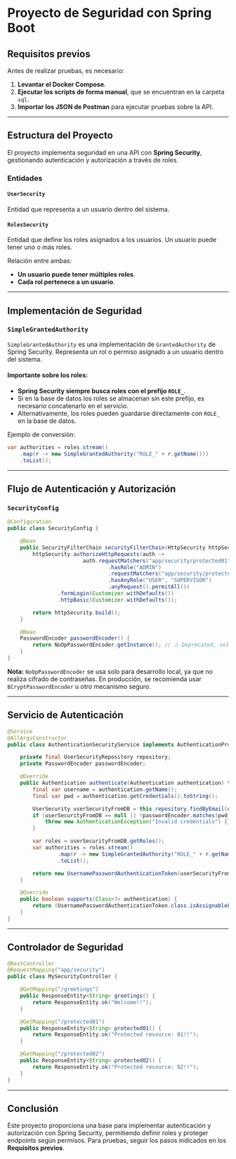 # Proyecto de Seguridad con Spring Boot

## Requisitos previos
Antes de realizar pruebas, es necesario:
1. **Levantar el Docker Compose**.
2. **Ejecutar los scripts de forma manual**, que se encuentran en la carpeta `sql`.
3. **Importar los JSON de Postman** para ejecutar pruebas sobre la API.

---

## Estructura del Proyecto
El proyecto implementa seguridad en una API con **Spring Security**, gestionando autenticación y autorización a través de roles.

### Entidades

#### `UserSecurity`
Entidad que representa a un usuario dentro del sistema.

#### `RolesSecurity`
Entidad que define los roles asignados a los usuarios. Un usuario puede tener uno o más roles.

Relación entre ambas:
- **Un usuario puede tener múltiples roles**.
- **Cada rol pertenece a un usuario**.

---

## Implementación de Seguridad

### `SimpleGrantedAuthority`
`SimpleGrantedAuthority` es una implementación de `GrantedAuthority` de Spring Security. Representa un rol o permiso asignado a un usuario dentro del sistema.

#### Importante sobre los roles:
- **Spring Security siempre busca roles con el prefijo `ROLE_`**.
- Si en la base de datos los roles se almacenan sin este prefijo, es necesario concatenarlo en el servicio.
- Alternativamente, los roles pueden guardarse directamente con `ROLE_` en la base de datos.

Ejemplo de conversión:
```java
var authorities = roles.stream()
    .map(r -> new SimpleGrantedAuthority("ROLE_" + r.getName()))
    .toList();
```

---

## Flujo de Autenticación y Autorización

### `SecurityConfig`
```java
@Configuration
public class SecurityConfig {

    @Bean
    public SecurityFilterChain securityFilterChain(HttpSecurity httpSecurity) throws Exception {
        httpSecurity.authorizeHttpRequests(auth ->
                        auth.requestMatchers("app/security/protected01")
                                .hasRole("ADMIN")
                                .requestMatchers("app/security/protected02")
                                .hasAnyRole("USER", "SUPERVISOR")
                                .anyRequest().permitAll())
                .formLogin(Customizer.withDefaults())
                .httpBasic(Customizer.withDefaults());

        return httpSecurity.build();
    }

    @Bean
    PasswordEncoder passwordEncoder() {
        return NoOpPasswordEncoder.getInstance(); // ⚠ Deprecated, solo para pruebas locales.
    }
}
```
**Nota:** `NoOpPasswordEncoder` se usa solo para desarrollo local, ya que no realiza cifrado de contraseñas. En producción, se recomienda usar `BCryptPasswordEncoder` u otro mecanismo seguro.

---

## Servicio de Autenticación

```java
@Service
@AllArgsConstructor
public class AuthenticationSecurityService implements AuthenticationProvider {

    private final UserSecurityRepository repository;
    private PasswordEncoder passwordEncoder;

    @Override
    public Authentication authenticate(Authentication authentication) throws AuthenticationException {
        final var username = authentication.getName();
        final var pwd = authentication.getCredentials().toString();

        UserSecurity userSecurityFromDB = this.repository.findByEmail(username);
        if (userSecurityFromDB == null || !passwordEncoder.matches(pwd, userSecurityFromDB.getPwd())) {
            throw new AuthenticationException("Invalid credentials") {};
        }

        var roles = userSecurityFromDB.getRoles();
        var authorities = roles.stream()
                .map(r -> new SimpleGrantedAuthority("ROLE_" + r.getName())) // 🔹 Necesario si en BBDD no está ROLE_
                .toList();

        return new UsernamePasswordAuthenticationToken(userSecurityFromDB, pwd, authorities);
    }

    @Override
    public boolean supports(Class<?> authentication) {
        return (UsernamePasswordAuthenticationToken.class.isAssignableFrom(authentication));
    }
}
```

---

## Controlador de Seguridad

```java
@RestController
@RequestMapping("app/security")
public class MySecurityController {

    @GetMapping("/greetings")
    public ResponseEntity<String> greetings() {
        return ResponseEntity.ok("Welcome!!");
    }

    @GetMapping("/protected01")
    public ResponseEntity<String> protected01() {
        return ResponseEntity.ok("Protected resource: 01!!");
    }

    @GetMapping("/protected02")
    public ResponseEntity<String> protected02() {
        return ResponseEntity.ok("Protected resource: 02!!");
    }
}
```

---

## Conclusión
Este proyecto proporciona una base para implementar autenticación y autorización con Spring Security, permitiendo definir roles y proteger endpoints según permisos. Para pruebas, seguir los pasos indicados en los **Requisitos previos**.

